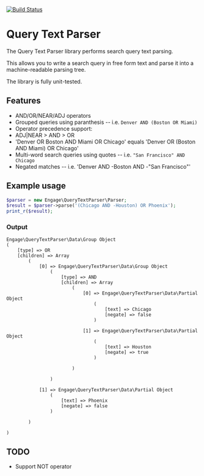 [![Build Status](https://travis-ci.org/Barnetik/query-text-parser.png?branch=master)](https://travis-ci.org/EngageDC/query-text-parser)

# Query Text Parser

The Query Text Parser library performs search query text parsing.

This allows you to write a search query in free form text and parse it into a machine-readable parsing tree.

The library is fully unit-tested.

## Features

* AND/OR/NEAR/ADJ operators
* Grouped queries using paranthesis -- i.e. `Denver AND (Boston OR Miami)`
* Operator precedence support: 
 * ADJ|NEAR > AND > OR
 * 'Denver OR Boston AND Miami OR Chicago' equals 'Denver OR (Boston AND Miami) OR Chicago'
* Multi-word search queries using quotes -- i.e. `"San Francisco" AND Chicago`
* Negated matches -- i.e. 'Denver AND -Boston AND -"San Francisco"'

## Example usage

```php
$parser = new Engage\QueryTextParser\Parser;
$result = $parser->parse('(Chicago AND -Houston) OR Phoenix');
print_r($result);
```

### Output
```
Engage\QueryTextParser\Data\Group Object
(
    [type] => OR
    [children] => Array
        (
            [0] => Engage\QueryTextParser\Data\Group Object
                (
                    [type] => AND
                    [children] => Array
                        (
                            [0] => Engage\QueryTextParser\Data\Partial Object
                                (
                                    [text] => Chicago
                                    [negate] => false
                                )

                            [1] => Engage\QueryTextParser\Data\Partial Object
                                (
                                    [text] => Houston
                                    [negate] => true
                                )

                        )

                )

            [1] => Engage\QueryTextParser\Data\Partial Object
                (
                    [text] => Phoenix
                    [negate] => false
                )

        )

)
```

## TODO

* Support NOT operator
